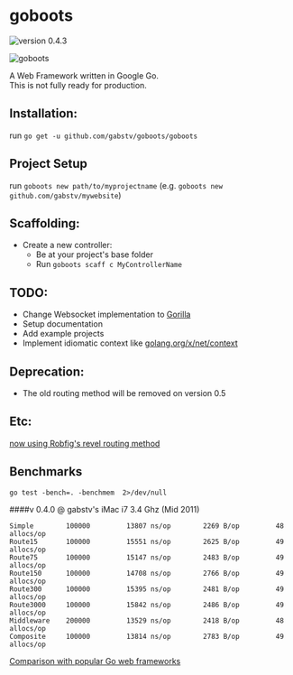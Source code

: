 goboots
=======
![version 0.4.3](https://img.shields.io/badge/v-0.4.3-blue.svg)  
  

![goboots](https://s3.amazonaws.com/gabstv-github/goboots.png)

A Web Framework written in Google Go.  
This is not fully ready for production.

## Installation:
run `go get -u github.com/gabstv/goboots/goboots`

## Project Setup
run `goboots new path/to/myprojectname` (e.g. `goboots new github.com/gabstv/mywebsite`)

## Scaffolding:
- Create a new controller:
  - Be at your project's base folder
  - Run `goboots scaff c MyControllerName`

## TODO:
- Change Websocket implementation to [Gorilla](https://github.com/gorilla/websocket)
- Setup documentation
- Add example projects
- Implement idiomatic context like [golang.org/x/net/context](https://godoc.org/golang.org/x/net/context)

## Deprecation:
- The old routing method will be removed on version 0.5

## Etc:

[now using Robfig's revel routing method](http://revel.github.io/manual/routing.html)  

## Benchmarks

`go test -bench=. -benchmem  2>/dev/null`

####v 0.4.0 @ gabstv's iMac i7 3.4 Ghz (Mid 2011)
```
Simple	      100000	     13807 ns/op	    2269 B/op	      48 allocs/op
Route15	      100000	     15551 ns/op	    2625 B/op	      49 allocs/op
Route75	      100000	     15147 ns/op	    2483 B/op	      49 allocs/op
Route150	  100000	     14708 ns/op	    2766 B/op	      49 allocs/op
Route300	  100000	     15395 ns/op	    2481 B/op	      49 allocs/op
Route3000	  100000	     15842 ns/op	    2486 B/op	      49 allocs/op
Middleware	  200000	     13529 ns/op	    2418 B/op	      48 allocs/op
Composite	  100000	     13814 ns/op	    2783 B/op	      49 allocs/op
```

[Comparison with popular Go web frameworks](https://github.com/gabstv/golang-mux-benchmark)